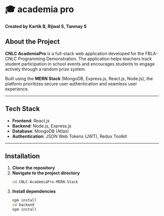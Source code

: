 # 🎓 academia pro 

**Created by Kartik B, Rijwal S, Tanmay S**  

## About the Project  
**CNLC AcademiaPro** is a full-stack web application developed for the FBLA-CNLC Programming Demonstration. The application helps teachers track student participation in school events and encourages students to engage actively through a random prize system.  

Built using the **MERN Stack** (MongoDB, Express.js, React.js, Node.js), the platform prioritizes secure user authentication and seamless user experience.  

---

## Tech Stack  
- **Frontend**: React.js  
- **Backend**: Node.js, Express.js  
- **Database**: MongoDB (Atlas)  
- **Authentication**: JSON Web Tokens (JWT), Redux Toolkit  

---

## Installation  

1. **Clone the repository**  
2. **Navigate to the project directory**
   ```bash  
   cd CNLC-AcademiaPro-MERN-Stack
3. **Install dependencies**
   ```bash
   npm install  
   cd backend  
   npm install
